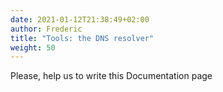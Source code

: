 ```yaml
---
date: 2021-01-12T21:38:49+02:00
author: Frederic
title: "Tools: the DNS resolver"
weight: 50
---
```


Please, help us to write this Documentation page
